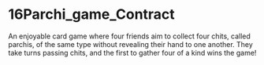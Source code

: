 # 16Parchi_game_Contract
An enjoyable card game where four friends aim to collect four chits, called parchis, of the same type without revealing their hand to one another. They take turns passing chits, and the first to gather four of a kind wins the game!
